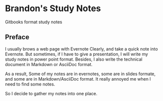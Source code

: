 # Brandon's Study Notes

Gitbooks format study notes

## Preface

I usually brows a web page with Evernote Clearly, and take a quick note into Evernote. 
But sometimes, if I have to give a presentation, I will write my study notes in power point format.
Besides, I also write the technical document in Markdown or AsciiDoc format.

As a result, Some of my notes are in evernotes, some are in slides formate, and some are in Markdown/AsciiDoc format.
It really annoyed me when I need to find some notes.

So I decide to gather my notes into one place.


